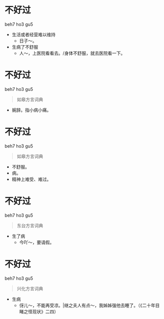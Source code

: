 # 不好过
beh7 ho3 gu5
- 生活或者经营难以维持
  - 日子～。
- 生病了不舒服
  - 人～，上医院看看去。/身体不舒服，就去医院看一下。

# 不好过
beh7 ho3 gu5
> 如皋方言词典
- 婉辞。指小病小痛。

# 不好过
beh7 ho3 gu5
> 如皋方言词典
- 不舒服。
- 病。
- 精神上难受、难过。

# 不好过
beh7 ho3 gu5
> 东台方言词典
- 生了病
  - 今吖～，要请假。

# 不好过
beh7 ho3 gu5
> 兴化方言词典
- 生病
  - 伢儿～，不能再受凉。|继之夫人有点～，我姊姊强他去睡了。（《二十年目睹之怪现状》二四）
